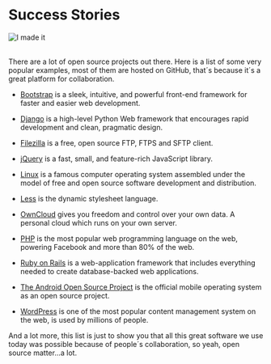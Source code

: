 # Success Stories

![I made it](http://i.imgur.com/obYNG8C.gif "I made it")

<br/>
There are a lot of open source projects out there. Here is a list of some very popular examples, most of them are hosted on GitHub, that´s because it´s a great platform for collaboration.

* [Bootstrap](https://github.com/twbs/bootstrap) is a sleek, intuitive, and powerful front-end framework for faster and easier web development.


* [Django](https://github.com/django/django) is a high-level Python Web framework that encourages rapid development and clean, pragmatic design.


* [Filezilla](https://github.com/basvodde/filezilla) is a free, open source FTP, FTPS and SFTP client.


* [jQuery](https://github.com/jquery/jquery) is a fast, small, and feature-rich JavaScript library.


* [Linux](https://github.com/torvalds/linux) is a famous computer operating system assembled under the model of free and open source software development and distribution.


* [Less](https://github.com/less/less.js) is the dynamic stylesheet language.


* [OwnCloud](https://github.com/owncloud/core) gives you freedom and control over your own data. A personal cloud which runs on your own server.


* [PHP](https://github.com/php/php-src) is the most popular web programming language on the web, powering Facebook and more than 80% of the web.


* [Ruby on Rails](https://github.com/rails/rails) is a web-application framework that includes everything needed to create database-backed web applications.


* [The Android Open Source Project](https://source.android.com/) is the official mobile operating system as an open source project.


* [WordPress](https://github.com/WordPress/WordPress) is one of the most popular content management system on the web, is used by millions of people.


And a lot more, this list is just to show you that all this great software we use today was possible because of people´s collaboration, so yeah, open source matter...a lot.

